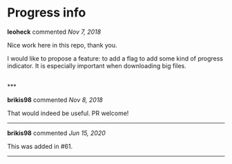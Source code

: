 # Progress info

**leoheck** commented *Nov 7, 2018*

Nice work here in this repo, thank you. 

I would like to propose a feature: to add a flag to add some kind of progress indicator.
It is especially important when downloading big files. 

<br />
***


**brikis98** commented *Nov 8, 2018*

That would indeed be useful. PR welcome!
***

**brikis98** commented *Jun 15, 2020*

This was added in #61.
***

